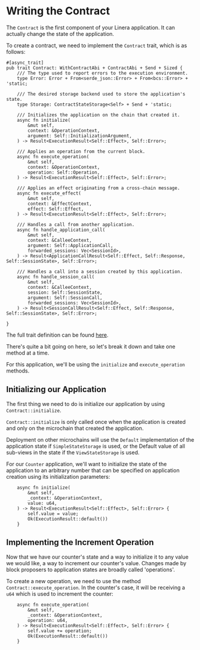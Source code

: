 # Writing the Contract

The `Contract` is the first component of your Linera application. It can
actually change the state of the application.

To create a contract, we need to implement the `Contract` trait, which is
as follows:

```rust,ignore
#[async_trait]
pub trait Contract: WithContractAbi + ContractAbi + Send + Sized {
    /// The type used to report errors to the execution environment.
    type Error: Error + From<serde_json::Error> + From<bcs::Error> + 'static;

    /// The desired storage backend used to store the application's state.
    type Storage: ContractStateStorage<Self> + Send + 'static;

    /// Initializes the application on the chain that created it.
    async fn initialize(
        &mut self,
        context: &OperationContext,
        argument: Self::InitializationArgument,
    ) -> Result<ExecutionResult<Self::Effect>, Self::Error>;

    /// Applies an operation from the current block.
    async fn execute_operation(
        &mut self,
        context: &OperationContext,
        operation: Self::Operation,
    ) -> Result<ExecutionResult<Self::Effect>, Self::Error>;

    /// Applies an effect originating from a cross-chain message.
    async fn execute_effect(
        &mut self,
        context: &EffectContext,
        effect: Self::Effect,
    ) -> Result<ExecutionResult<Self::Effect>, Self::Error>;

    /// Handles a call from another application.
    async fn handle_application_call(
        &mut self,
        context: &CalleeContext,
        argument: Self::ApplicationCall,
        forwarded_sessions: Vec<SessionId>,
    ) -> Result<ApplicationCallResult<Self::Effect, Self::Response, Self::SessionState>, Self::Error>;

    /// Handles a call into a session created by this application.
    async fn handle_session_call(
        &mut self,
        context: &CalleeContext,
        session: Self::SessionState,
        argument: Self::SessionCall,
        forwarded_sessions: Vec<SessionId>,
    ) -> Result<SessionCallResult<Self::Effect, Self::Response, Self::SessionState>, Self::Error>;

}
```

The full trait definition can be found [here](https://github.com/linera-io/linera-protocol/blob/main/linera-sdk/src/lib.rs).

There's quite a bit going on here, so let's break it down and take one method at a time.

For this application, we'll be using the `initialize` and `execute_operation` methods.

## Initializing our Application

The first thing we need to do is initialize our application by using `Contract::initialize`.

`Contract::initialize` is only called once when the application is created and only on the microchain that
created the application.

Deployment on other microchains will use the `Default` implementation of the application state if
`SimpleStateStorage` is used, or the Default value of all sub-views in the state if the `ViewStateStorage` is used.

For our `Counter` application, we'll want to initialize the state of the application to an arbitrary number that can
be specified on application creation using its initialization parameters:

```rust,ignore
    async fn initialize(
        &mut self,
        _context: &OperationContext,
        value: u64,
    ) -> Result<ExecutionResult<Self::Effect>, Self::Error> {
        self.value = value;
        Ok(ExecutionResult::default())
    }
```

## Implementing the Increment Operation

Now that we have our counter's state and a way to initialize it to any value we would like, a way to increment
our counter's value. Changes made by block proposers to application states are broadly called 'operations'.

To create a new operation, we need to use the method `Contract::execute_operation`. In the counter's case,
it will be receiving a `u64` which is used to increment the counter:

```rust,ignore
    async fn execute_operation(
        &mut self,
        _context: &OperationContext,
        operation: u64,
    ) -> Result<ExecutionResult<Self::Effect>, Self::Error> {
        self.value += operation;
        Ok(ExecutionResult::default())
    }
```
